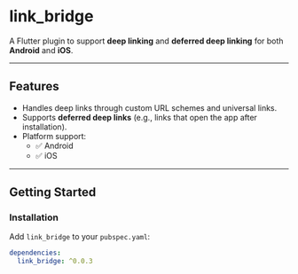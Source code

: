 # link_bridge

A Flutter plugin to support **deep linking** and **deferred deep linking** for both **Android** and **iOS**.

---

## Features

- Handles deep links through custom URL schemes and universal links.
- Supports **deferred deep links** (e.g., links that open the app after installation).
- Platform support:
    - ✅ Android
    - ✅ iOS

---

## Getting Started

### Installation

Add `link_bridge` to your `pubspec.yaml`:

```yaml
dependencies:
  link_bridge: ^0.0.3
